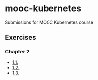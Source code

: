# mooc-kubernetes

Submissions for MOOC Kubernetes course

## Exercises

### Chapter 2

- [1.1.](https://github.com/petritol/mooc-kubernetes/tree/1.1/log_output)
- [1.2.](https://github.com/petritol/mooc-kubernetes/tree/1.2/the_project)
- [1.3.](https://github.com/petritol/mooc-kubernetes/tree/1.3/log_output)
